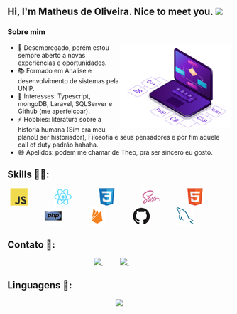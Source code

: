 ## Hi, I'm Matheus de Oliveira. Nice to meet you. <img src="https://raw.githubusercontent.com/iampavangandhi/iampavangandhi/master/gifs/Hi.gif" width="30px"></h2>

### Sobre mim

<img align="right" src="programa.png" width="250"/>

- 💼 Desempregado, porém estou sempre aberto a novas experiências e oportunidades.
- 📚 Formado em Analise e desenvolvimento de sistemas pela UNIP.
- 🌱 Interesses: Typescript, mongoDB, Laravel, SQLServer e Github (me aperfeiçoar).
- ⚡ Hobbies: literatura sobre a historia humana (Sim era meu planoB ser historiador), Filosofia e seus pensadores e por fim aquele call of duty padrão hahaha.
- 😄 Apelidos: podem me chamar de Theo, pra ser sincero eu gosto. 


## Skills 👨‍💻:
<p align="center">
    <img height="40" src="https://raw.githubusercontent.com/devicons/devicon/master/icons/javascript/javascript-original.svg">
    &nbsp;&nbsp;&nbsp;&nbsp;&nbsp;&nbsp;&nbsp;&nbsp;&nbsp;&nbsp;&nbsp;&nbsp;&nbsp;
    <img height="40" src="https://raw.githubusercontent.com/devicons/devicon/master/icons/react/react-original.svg">
    &nbsp;&nbsp;&nbsp;&nbsp;&nbsp;&nbsp;&nbsp;&nbsp;&nbsp;&nbsp;&nbsp;&nbsp;&nbsp;
        <img height="40" src="https://raw.githubusercontent.com/devicons/devicon/master/icons/css3/css3-original.svg">
    &nbsp;&nbsp;&nbsp;&nbsp;&nbsp;&nbsp;&nbsp;&nbsp;&nbsp;&nbsp;&nbsp;&nbsp;&nbsp;
    <img height="40" src="https://raw.githubusercontent.com/devicons/devicon/master/icons/sass/sass-original.svg">
    &nbsp;&nbsp;&nbsp;&nbsp;&nbsp;&nbsp;&nbsp;&nbsp;&nbsp;&nbsp;&nbsp;&nbsp;&nbsp;
       <img height="40" src="https://raw.githubusercontent.com/devicons/devicon/master/icons/html5/html5-original.svg">
       &nbsp;&nbsp;&nbsp;&nbsp;&nbsp;&nbsp;&nbsp;&nbsp;&nbsp;&nbsp;&nbsp;&nbsp;&nbsp;
    <img height="40" src="https://raw.githubusercontent.com/devicons/devicon/master/icons/php/php-original.svg">
     &nbsp;&nbsp;&nbsp;&nbsp;&nbsp;&nbsp;&nbsp;&nbsp;&nbsp;&nbsp;&nbsp;&nbsp;&nbsp;
   <img height="40" src="https://raw.githubusercontent.com/devicons/devicon/master/icons/firebase/firebase-plain.svg">
    &nbsp;&nbsp;&nbsp;&nbsp;&nbsp;&nbsp;&nbsp;&nbsp;&nbsp;&nbsp;&nbsp;&nbsp;&nbsp;
    <img height="40" src="https://raw.githubusercontent.com/devicons/devicon/master/icons/github/github-original.svg">
    &nbsp;&nbsp;&nbsp;&nbsp;&nbsp;&nbsp;&nbsp;&nbsp;&nbsp;&nbsp;&nbsp;&nbsp;&nbsp;
    <img height="40" src="https://raw.githubusercontent.com/devicons/devicon/master/icons/mysql/mysql-original.svg">
 
</p>

## Contato 📧:

<p align="center">
    <a href="https://github.com/Matheus-Olive1402">
        <img  src="https://img.shields.io/badge/github-%23100000.svg?&style=for-the-badge&logo=github&logoColor=white&link=mailto:https://github.com/Matheus-Olive1402">
    </a>
    &nbsp;&nbsp;&nbsp;&nbsp;&nbsp;&nbsp;&nbsp;&nbsp;&nbsp;
  <a href="https://www.linkedin.com/in/matheusoliveiradev/">
        <img src="https://img.shields.io/badge/linkedin-%230077B5.svg?&style=for-the-badge&logo=linkedin&logoColor=white&link=mailto:https://www.linkedin.com/in/matheusoliveiradev/">
    </a>
    &nbsp;&nbsp;&nbsp;&nbsp;&nbsp;&nbsp;&nbsp;&nbsp;&nbsp;
  
<p align="center"> 

 ## Linguagens 🥇: <br>
<p align="center">
  <a href="https://github.com/Matheus-Olive140/github-readme-stats">
    <img
      align="center"
      src="https://github-readme-stats.vercel.app/api/top-langs/?username=Matheus-Olive1402&langs_count=8" 
    />
</p>
